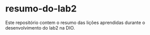 # resumo-do-lab2
Este repositório contem o resumo das lições aprendidas durante o desenvolvimento do lab2 na DIO. 
